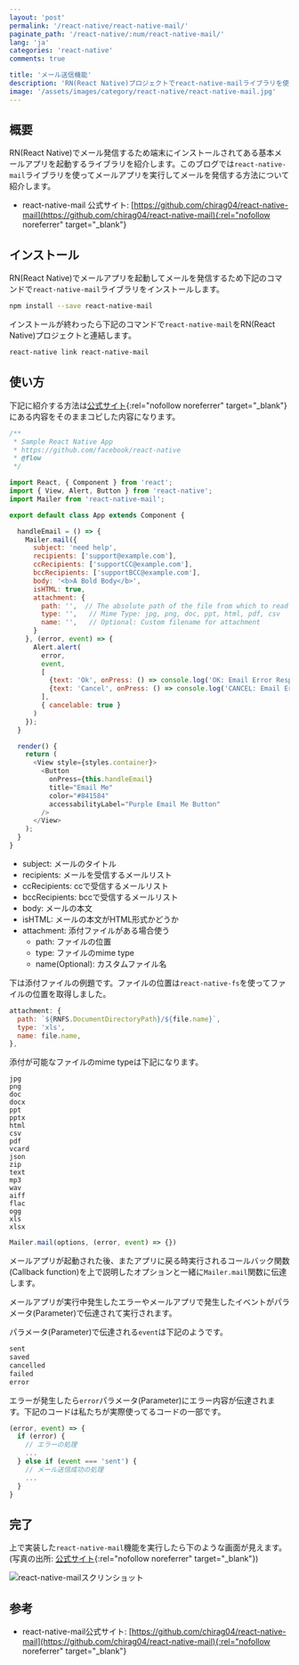 ```yaml
---
layout: 'post'
permalink: '/react-native/react-native-mail/'
paginate_path: '/react-native/:num/react-native-mail/'
lang: 'ja'
categories: 'react-native'
comments: true

title: 'メール送信機能'
description: 'RN(React Native)プロジェクトでreact-native-mailライブラリを使って端末にインストールされてあるメールアプリを起動してメールを送信してみましょう。'
image: '/assets/images/category/react-native/react-native-mail.jpg'
---
```



## 概要
RN(React Native)でメール発信するため端末にインストールされてある基本メールアプリを起動するライブラリを紹介します。このブログでは```react-native-mail```ライブラリを使ってメールアプリを実行してメールを発信する方法について紹介します。

- react-native-mail 公式サイト: [https://github.com/chirag04/react-native-mail](https://github.com/chirag04/react-native-mail){:rel="nofollow noreferrer" target="_blank"}

## インストール
RN(React Native)でメールアプリを起動してメールを発信するため下記のコマンドで```react-native-mail```ライブラリをインストールします。

```bash
npm install --save react-native-mail
```

インストールが終わったら下記のコマンドで```react-native-mail```をRN(React Native)プロジェクトと連結します。

```bash
react-native link react-native-mail
```

## 使い方
下記に紹介する方法は[公式サイト](https://github.com/chirag04/react-native-mail){:rel="nofollow noreferrer" target="_blank"}にある内容をそのままコピした内容になります。

```js
/**
 * Sample React Native App
 * https://github.com/facebook/react-native
 * @flow
 */

import React, { Component } from 'react';
import { View, Alert, Button } from 'react-native';
import Mailer from 'react-native-mail';

export default class App extends Component {

  handleEmail = () => {
    Mailer.mail({
      subject: 'need help',
      recipients: ['support@example.com'],
      ccRecipients: ['supportCC@example.com'],
      bccRecipients: ['supportBCC@example.com'],
      body: '<b>A Bold Body</b>',
      isHTML: true,
      attachment: {
        path: '',  // The absolute path of the file from which to read data.
        type: '',   // Mime Type: jpg, png, doc, ppt, html, pdf, csv
        name: '',   // Optional: Custom filename for attachment
      }
    }, (error, event) => {
      Alert.alert(
        error,
        event,
        [
          {text: 'Ok', onPress: () => console.log('OK: Email Error Response')},
          {text: 'Cancel', onPress: () => console.log('CANCEL: Email Error Response')}
        ],
        { cancelable: true }
      )
    });
  }

  render() {
    return (
      <View style={styles.container}>
        <Button
          onPress={this.handleEmail}
          title="Email Me"
          color="#841584"
          accessabilityLabel="Purple Email Me Button"
        />
      </View>
    );
  }
}
```

- subject: メールのタイトル
- recipients: メールを受信するメールリスト
- ccRecipients: ccで受信するメールリスト
- bccRecipients: bccで受信するメールリスト
- body: メールの本文
- isHTML: メールの本文がHTML形式かどうか
- attachment: 添付ファイルがある場合使う
  - path: ファイルの位置
  - type: ファイルのmime type
  - name(Optional): カスタムファイル名

下は添付ファイルの例題です。ファイルの位置は```react-native-fs```を使ってファイルの位置を取得しました。

```js
attachment: {
  path: `${RNFS.DocumentDirectoryPath}/${file.name}`,
  type: 'xls',
  name: file.name,
},
```

添付が可能なファイルのmime typeは下記になります。

```
jpg
png
doc
docx
ppt
pptx
html
csv
pdf
vcard
json
zip
text
mp3
wav
aiff
flac
ogg
xls
xlsx
```

```js
Mailer.mail(options, (error, event) => {})
```

メールアプリが起動された後、またアプリに戻る時実行されるコールバック関数(Callback function)を上で説明したオプションと一緒に```Mailer.mail```関数に伝達します。

メールアプリが実行中発生したエラーやメールアプリで発生したイベントがパラメータ(Parameter)で伝達されて実行されます。

パラメータ(Parameter)で伝達される```event```は下記のようです。

```js
sent
saved
cancelled
failed
error
```

エラーが発生したら```error```パラメータ(Parameter)にエラー内容が伝達されます。下記のコードは私たちが実際使ってるコードの一部です。

```js
(error, event) => {
  if (error) {
    // エラーの処理
    ...
  } else if (event === 'sent') {
    // メール送信成功の処理
    ...
  }
}
```

## 完了
上で実装した```react-native-mail```機能を実行したら下のような画面が見えます。(写真の出所: [公式サイト](https://github.com/chirag04/react-native-mail){:rel="nofollow noreferrer" target="_blank"})

![react-native-mailスクリンショット](/assets/images/category/react-native/react-native-mail/screenshot.png)

## 参考
- react-native-mail公式サイト: [https://github.com/chirag04/react-native-mail](https://github.com/chirag04/react-native-mail){:rel="nofollow noreferrer" target="_blank"}